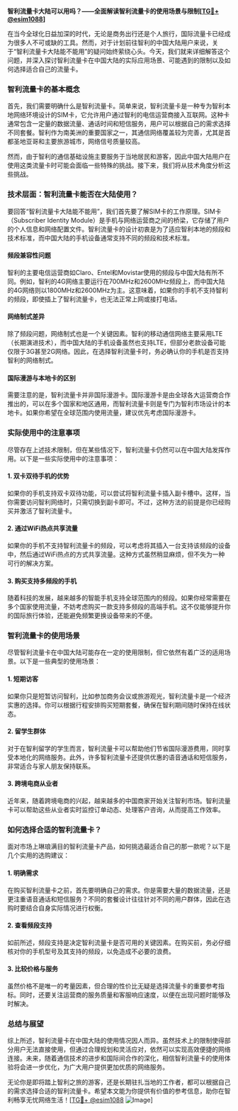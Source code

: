 **智利流量卡大陆可以用吗？——全面解读智利流量卡的使用场景与限制[[TG💪+ @esim1088](https://t.me/s/esim1088)]**

在当今全球化日益加深的时代，无论是商务出行还是个人旅行，国际流量卡已经成为很多人不可或缺的工具。然而，对于计划前往智利的中国大陆用户来说，关于“智利流量卡大陆能不能用”的疑问始终萦绕心头。今天，我们就来详细解答这个问题，并深入探讨智利流量卡在中国大陆的实际应用场景、可能遇到的限制以及如何选择适合自己的流量卡。

### 智利流量卡的基本概念

首先，我们需要明确什么是智利流量卡。简单来说，智利流量卡是一种专为智利本地网络环境设计的SIM卡，它允许用户通过智利的电信运营商接入互联网。这种卡通常包含一定量的数据流量、通话时间和短信服务，用户可以根据自己的需求选择不同套餐。智利作为南美洲的重要国家之一，其通信网络覆盖较为完善，尤其是首都圣地亚哥和主要旅游城市，网络信号质量较高。

然而，由于智利的通信基础设施主要服务于当地居民和游客，因此中国大陆用户在使用这类流量卡时可能会面临一些特殊的挑战。接下来，我们将从技术角度分析这些挑战。

### 技术层面：智利流量卡能否在大陆使用？

要回答“智利流量卡大陆能不能用”，我们首先要了解SIM卡的工作原理。SIM卡（Subscriber Identity Module）是手机与网络运营商之间的桥梁，它存储了用户的个人信息和网络配置文件。智利流量卡的设计初衷是为了适应智利本地的频段和技术标准，而中国大陆的手机设备通常支持不同的频段和技术标准。

#### 频段兼容性问题

智利的主要电信运营商如Claro、Entel和Movistar使用的频段与中国大陆有所不同。例如，智利的4G网络主要运行在700MHz和2600MHz频段上，而中国大陆的4G网络则以1800MHz和2600MHz为主。这意味着，如果你的手机不支持智利的频段，即使插上了智利流量卡，也无法正常上网或接打电话。

#### 网络制式差异

除了频段问题，网络制式也是一个关键因素。智利的移动通信网络主要采用LTE（长期演进技术），而中国大陆的手机设备虽然也支持LTE，但部分老款设备可能仅限于3G甚至2G网络。因此，在选择智利流量卡时，务必确认你的手机是否支持智利的网络制式。

#### 国际漫游与本地卡的区别

需要注意的是，智利流量卡并非国际漫游卡。国际漫游卡是由全球各大运营商合作推出的，可以在多个国家和地区通用，而智利流量卡则是专门为智利市场设计的本地卡。如果你希望在全球范围内使用流量，建议优先考虑国际漫游卡。

### 实际使用中的注意事项

尽管存在上述技术限制，但在某些情况下，智利流量卡仍然可以在中国大陆发挥作用。以下是一些实际使用中的注意事项：

#### 1. **双卡双待手机的优势**
如果你的手机支持双卡双待功能，可以尝试将智利流量卡插入副卡槽中。这样，当你需要访问智利网络时，只需切换到副卡即可。不过，这种方法的前提是你已经购买并激活了智利流量卡。

#### 2. **通过WiFi热点共享流量**
如果你的手机不支持智利流量卡的频段，可以考虑将其插入一台支持该频段的设备中，然后通过WiFi热点的方式共享流量。这种方式虽然稍显麻烦，但不失为一种可行的解决方案。

#### 3. **购买支持多频段的手机**
随着科技的发展，越来越多的智能手机支持全球范围内的频段。如果你经常需要在多个国家使用流量，不妨考虑购买一款支持多频段的高端手机。这不仅能够提升你的国际旅行体验，还能避免频繁更换设备带来的不便。

### 智利流量卡的使用场景

尽管智利流量卡在中国大陆可能存在一定的使用限制，但它依然有着广泛的适用场景。以下是一些典型的使用场景：

#### 1. **短期访客**
如果你只是短暂访问智利，比如参加商务会议或旅游观光，智利流量卡是一个经济实惠的选择。你可以根据行程安排购买短期套餐，确保在智利期间随时保持在线状态。

#### 2. **留学生群体**
对于在智利留学的学生而言，智利流量卡可以帮助他们节省国际漫游费用，同时享受本地化的网络服务。此外，许多智利流量卡还提供优惠的语音通话和短信服务，非常适合与家人朋友保持联系。

#### 3. **跨境电商从业者**
近年来，随着跨境电商的兴起，越来越多的中国商家开始关注智利市场。智利流量卡可以帮助这些从业者实时监控订单动态、处理客户咨询，从而提高工作效率。

### 如何选择合适的智利流量卡？

面对市场上琳琅满目的智利流量卡产品，如何挑选最适合自己的那一款呢？以下是几个实用的选购建议：

#### 1. **明确需求**
在购买智利流量卡之前，首先要明确自己的需求。你是需要大量的数据流量，还是更注重语音通话和短信服务？不同的套餐设计往往针对不同的用户群体，因此在选购时要结合自身实际情况进行权衡。

#### 2. **查看频段支持**
如前所述，频段支持是决定智利流量卡是否可用的关键因素。在购买前，务必仔细核对你的手机型号及其支持的频段，以免造成不必要的浪费。

#### 3. **比较价格与服务**
虽然价格不是唯一的考量因素，但合理的性价比无疑是选择流量卡的重要参考指标。同时，还要关注运营商的服务质量和客服响应速度，以便在出现问题时能够及时解决。

### 总结与展望

综上所述，智利流量卡在中国大陆的使用情况因人而异。虽然技术上的限制使得部分用户无法直接使用，但通过合理规划和灵活应对，依然可以实现高效便捷的网络连接。未来，随着通信技术的进步和国际间合作的深化，相信智利流量卡的使用体验将会进一步优化，为广大用户提供更加优质的网络服务。

无论你是即将踏上智利之旅的游客，还是长期驻扎当地的工作者，都可以根据自己的需求选择合适的智利流量卡。希望本文能为你提供有价值的参考信息，助你在智利畅享无忧网络生活！[[TG💪+ @esim1088](https://t.me/s/esim1088) ![Image](https://i.postimg.cc/4NQfJmqS/Snipaste-2025-05-13-00-14-12.png)]